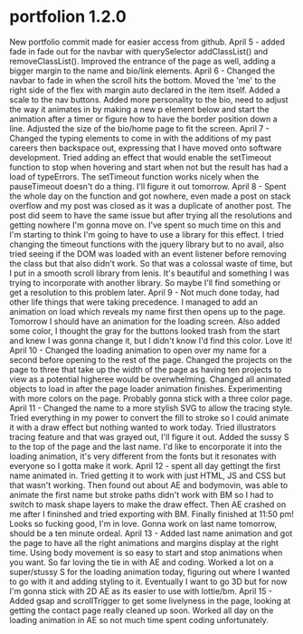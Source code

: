 # portfolion 1.2.0
 New portfolio commit made for easier access from github.
 April 5 - added fade in fade out for the navbar with querySelector addClassList() and removeClassList(). Improved the entrance of the page as well, adding a bigger margin to the name and bio/link elements.
April 6 - Changed the navbar to fade in when the scroll hits the bottom. Moved the 'me' to the right side of the flex with margin auto declared in the item itself. Added a scale to the nav buttons. Added more personality to the bio, need to adjust the way it animates in by making a new p element below and start the animation after a timer or figure how to have the border position down a line. Adjusted the size of the bio/home page to fit the screen.
April 7 - Changed the typing elements to come in with the additions of my past careers then backspace out, expressing that I have moved onto software development. Tried adding an effect that would enable the setTimeout function to stop when hovering and start when not but the result has had a load of typeErrors. The setTimeout function works nicely when the pauseTimeout doesn't do a thing. I'll figure it out tomorrow.
April 8 - Spent the whole day on the function and got nowhere, even made a post on stack overflow and my post was closed as it was a duplicate of another post. The post did seem to have the same issue but after trying all the resolutions and getting nowhere I'm gonna move on. I've spent so much time on this and I'm starting to think I'm going to have to use a library for this effect. I tried changing the timeout functions with the jquery library but to no avail, also tried seeing if the DOM was loaded with an event listener before removing the class but that also didn't work. So that was a colossal waste of time, but I put in a smooth scroll library from lenis. It's beautiful and something I was trying to incorporate with another library. So maybe I'll find something or get a resolution to this problem later.
April 9 - Not much done today, had other life things that were taking precedence. I managed to add an animation on load which reveals my name first then opens up to the page. Tomorrow I should have an animation for the loading screen. Also added some color, I thought the gray for the buttons looked trash from the start and knew I was gonna change it, but I didn't know I'd find this color. Love it!
April 10 - Changed the loading animation to open over my name for a second before opening to the rest of the page. Changed the projects on the page to three that take up the width of the page as having ten projects to view as a potential higheree would be overwhelming. Changed all animated objects to load in after the page loader animation finishes. Experimenting with more colors on the page. Probably gonna stick with a three color page.
April 11 - Changed the name to a more stylish SVG to allow the tracing style. Tried everything in my power to convert the fill to stroke so I could animate it with a draw effect but nothing wanted to work today. Tried illustrators tracing feature and that was grayed out, I'll figure it out. Added the sussy S to the top of the page and the last name. I'd like to encorporate it into the loading animation, it's very different from the fonts but it resonates with everyone so I gotta make it work.
April 12 - spent all day gettingt the first name animated in. Tried getting it to work with just HTML, JS and CSS but that wasn't working. Then found out about AE and bodymovin, was able to animate the first name but stroke paths didn't work with BM so I had to switch to mask shape layers to make the draw effect. Then AE crashed on me after I fininshed and tried exporting with BM. Finally finished at 11:50 pm! Looks so fucking good, I'm in love. Gonna work on last name tomorrow, should be a ten minute ordeal.
April 13 - Added last name animation and got the page to have all the right animations and margins display at the right time. Using body movement is so easy to start and stop animations when you want. So far loving the tie in with AE and coding. Worked a lot on a super/stussy S for the loading animation today, figuring out where I wanted to go with it and adding styling to it. Eventually I want to go 3D but for now I'm gonna stick with 2D AE as its easier to use with lottie/bm.
April 15 - Added gsap and scrollTrigger to get some livelyness in the page, looking at getting the contact page really cleaned up soon. Worked all day on the loading animation in AE so not much time spent coding unfortunately.